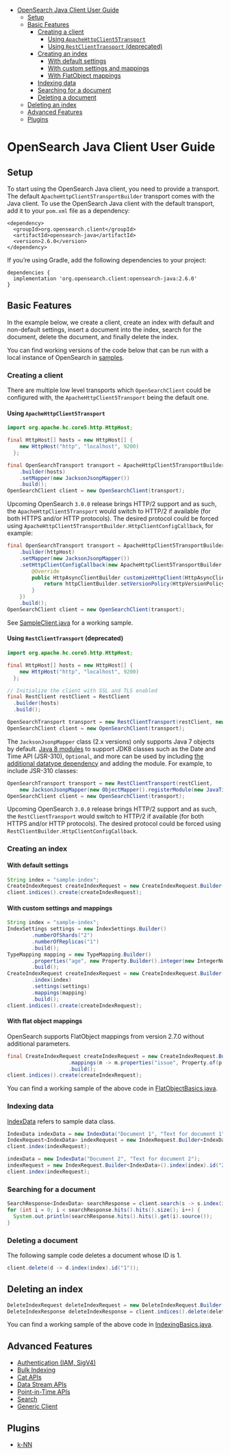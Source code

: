 - [OpenSearch Java Client User Guide](#opensearch-java-client-user-guide)
  - [Setup](#setup)
  - [Basic Features](#basic-features)
    - [Creating a client](#creating-a-client)
      - [Using `ApacheHttpClient5Transport`](#using-apachehttpclient5transport)
      - [Using `RestClientTransport` (deprecated)](#using-restclienttransport-deprecated)
    - [Creating an index](#creating-an-index)
      - [With default settings](#with-default-settings)
      - [With custom settings and mappings](#with-custom-settings-and-mappings)
      - [With FlatObject mappings](#with-flat-object-mappings)
    - [Indexing data](#indexing-data)
    - [Searching for a document](#searching-for-a-document)
    - [Deleting a document](#deleting-a-document)
  - [Deleting an index](#deleting-an-index)
  - [Advanced Features](#advanced-features)
  - [Plugins](#plugins)

# OpenSearch Java Client User Guide

## Setup

To start using the OpenSearch Java client, you need to provide a transport. The default `ApacheHttpClient5TransportBuilder` transport comes with the Java client. To use the OpenSearch Java client with the default transport, add it to your `pom.xml` file as a dependency:

```
<dependency>
  <groupId>org.opensearch.client</groupId>
  <artifactId>opensearch-java</artifactId>
  <version>2.6.0</version>
</dependency>
```

If you’re using Gradle, add the following dependencies to your project:

```
dependencies {
  implementation 'org.opensearch.client:opensearch-java:2.6.0'
}
```

## Basic Features

In the example below, we create a client, create an index with default and non-default settings, insert a document into the index, search for the document, delete the document, and finally delete the index.

You can find working versions of the code below that can be run with a local instance of OpenSearch in [samples](./samples/).

### Creating a client

There are multiple low level transports which `OpenSearchClient` could be configured with, the `ApacheHttpClient5Transport` being the default one.

#### Using `ApacheHttpClient5Transport`

```java
import org.apache.hc.core5.http.HttpHost;

final HttpHost[] hosts = new HttpHost[] {
    new HttpHost("http", "localhost", 9200)
  };

final OpenSearchTransport transport = ApacheHttpClient5TransportBuilder
    .builder(hosts)
    .setMapper(new JacksonJsonpMapper())
    .build();
OpenSearchClient client = new OpenSearchClient(transport);
```

Upcoming OpenSearch `3.0.0` release brings HTTP/2 support and as such, the `ApacheHttpClient5Transport` would switch to HTTP/2 if available (for both HTTPS and/or HTTP protocols). The desired protocol could be forced using `ApacheHttpClient5TransportBuilder.HttpClientConfigCallback`, for example:

```java
final OpenSearchTransport transport = ApacheHttpClient5TransportBuilder
    .builder(httpHost)
    .setMapper(new JacksonJsonpMapper())
    .setHttpClientConfigCallback(new ApacheHttpClient5TransportBuilder.HttpClientConfigCallback() {
        @Override
        public HttpAsyncClientBuilder customizeHttpClient(HttpAsyncClientBuilder httpClientBuilder) {
            return httpClientBuilder.setVersionPolicy(HttpVersionPolicy.FORCE_HTTP_2);
        }
    })
    .build();
OpenSearchClient client = new OpenSearchClient(transport);
```

See [SampleClient.java](./samples/src/main/java/org/opensearch/client/samples/SampleClient.java) for a working sample.

#### Using `RestClientTransport` (deprecated)

```java
import org.apache.hc.core5.http.HttpHost;

final HttpHost[] hosts = new HttpHost[] {
    new HttpHost("http", "localhost", 9200)
  };

// Initialize the client with SSL and TLS enabled
final RestClient restClient = RestClient
  .builder(hosts)
  .build();

OpenSearchTransport transport = new RestClientTransport(restClient, new JacksonJsonpMapper()); 
OpenSearchClient client = new OpenSearchClient(transport);
```

The `JacksonJsonpMapper` class (2.x versions) only supports Java 7 objects by default. [Java 8 modules](https://github.com/FasterXML/jackson-modules-java8) to support JDK8 classes such as the Date and Time API (JSR-310), `Optional`, and more can be used by including [the additional datatype dependency](https://github.com/FasterXML/jackson-modules-java8#usage) and adding the module.  For example, to include JSR-310 classes:

```java
OpenSearchTransport transport = new RestClientTransport(restClient,
    new JacksonJsonpMapper(new ObjectMapper().registerModule(new JavaTimeModule()))); 
OpenSearchClient client = new OpenSearchClient(transport);
```

Upcoming OpenSearch `3.0.0` release brings HTTP/2 support and as such, the `RestClientTransport` would switch to HTTP/2 if available (for both HTTPS and/or HTTP protocols). The desired protocol could be forced using `RestClientBuilder.HttpClientConfigCallback`.

### Creating an index

#### With default settings

```java
String index = "sample-index";
CreateIndexRequest createIndexRequest = new CreateIndexRequest.Builder().index(index).build();
client.indices().create(createIndexRequest);
```

#### With custom settings and mappings

```java
String index = "sample-index";
IndexSettings settings = new IndexSettings.Builder()
        .numberOfShards("2")
        .numberOfReplicas("1")
        .build();
TypeMapping mapping = new TypeMapping.Builder()
        .properties("age", new Property.Builder().integer(new IntegerNumberProperty.Builder().build()).build())
        .build();
CreateIndexRequest createIndexRequest = new CreateIndexRequest.Builder()
        .index(index)
        .settings(settings)
        .mappings(mapping)
        .build();
client.indices().create(createIndexRequest);
```
#### With flat object mappings
OpenSearch supports FlatObject mappings from version 2.7.0 without additional parameters.

```java
final CreateIndexRequest createIndexRequest = new CreateIndexRequest.Builder().index(indexName)
                    .mappings(m -> m.properties("issue", Property.of(p -> p.flatObject(new FlatObjectProperty.Builder().build()))))
                    .build();
client.indices().create(createIndexRequest);
```

You can find a working sample of the above code in [FlatObjectBasics.java](./samples/src/main/java/org/opensearch/client/samples/FlatObjectBasics.java).


### Indexing data

[IndexData](./samples/src/main/java/org/opensearch/client/samples/util/IndexData.java) refers to sample data class.

```java
IndexData indexData = new IndexData("Document 1", "Text for document 1");
IndexRequest<IndexData> indexRequest = new IndexRequest.Builder<IndexData>().index(index).id("1").document(indexData).build();
client.index(indexRequest);

indexData = new IndexData("Document 2", "Text for document 2");
indexRequest = new IndexRequest.Builder<IndexData>().index(index).id("2").document(indexData).build();
client.index(indexRequest);
```

### Searching for a document

```java
SearchResponse<IndexData> searchResponse = client.search(s -> s.index(index), IndexData.class);
for (int i = 0; i < searchResponse.hits().hits().size(); i++) {
  System.out.println(searchResponse.hits().hits().get(i).source());
}
```

### Deleting a document

The following sample code deletes a document whose ID is 1.

```java
client.delete(d -> d.index(index).id("1"));
```

## Deleting an index

```java
DeleteIndexRequest deleteIndexRequest = new DeleteIndexRequest.Builder().index(index).build();
DeleteIndexResponse deleteIndexResponse = client.indices().delete(deleteIndexRequest);
```

You can find a working sample of the above code in [IndexingBasics.java](./samples/src/main/java/org/opensearch/client/samples/IndexingBasics.java).

## Advanced Features

- [Authentication (IAM, SigV4)](./guides/auth.md)
- [Bulk Indexing](./guides/bulk.md)
- [Cat APIs](./guides/cat.md)
- [Data Stream APIs](./guides/data_stream.md)
- [Point-in-Time APIs](./guides/point_in_time.md)
- [Search](./guides/search.md)
- [Generic Client](./guides/generic.md)

## Plugins

- [k-NN](guides/plugins/knn.md)